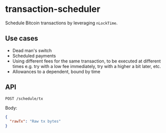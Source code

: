 # transaction-scheduler
Schedule Bitcoin transactions by leveraging `nLockTime`. 

## Use cases
- Dead man's switch
- Scheduled payments
- Using different fees for the same transaction, to be executed at different times e.g. try with a low fee immediately, try with a higher a bit later, etc.
- Allowances to a dependent, bound by time 

## API
`POST /schedule/tx`

Body:

```json
{
  "rawTx": "Raw tx bytes"
}
```